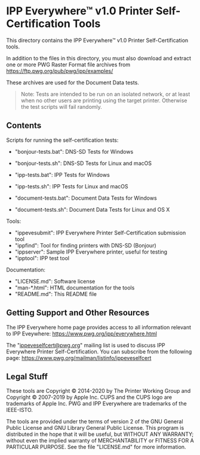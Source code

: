 IPP Everywhere™ v1.0 Printer Self-Certification Tools
=====================================================

This directory contains the IPP Everywhere™ v1.0 Printer Self-Certification
tools.

In addition to the files in this directory, you must also download and
extract one or more PWG Raster Format file archives from
<https://ftp.pwg.org/pub/pwg/ipp/examples/>

These archives are used for the Document Data tests.

> Note: Tests are intended to be run on an isolated network, or at least when no
> other users are printing using the target printer.  Otherwise the test scripts
> will fail randomly.


Contents
--------

Scripts for running the self-certification tests:

- "bonjour-tests.bat": DNS-SD Tests for Windows
- "bonjour-tests.sh": DNS-SD Tests for Linux and macOS

- "ipp-tests.bat": IPP Tests for Windows
- "ipp-tests.sh": IPP Tests for Linux and macOS

- "document-tests.bat": Document Data Tests for Windows
- "document-tests.sh": Document Data Tests for Linux and OS X

Tools:

- "ippevesubmit": IPP Everywhere Printer Self-Certification submission tool
- "ippfind": Tool for finding printers with DNS-SD (Bonjour)
- "ippserver": Sample IPP Everywhere printer, useful for testing
- "ipptool": IPP test tool

Documentation:

- "LICENSE.md": Software license
- "man-*.html": HTML documentation for the tools
- "README.md": This README file


Getting Support and Other Resources
-----------------------------------

The IPP Everywhere home page provides access to all information relevant to
IPP Eveywhere: <https://www.pwg.org/ipp/everywhere.html>

The "ippeveselfcert@pwg.org" mailing list is used to discuss IPP Everywhere
Printer Self-Certification.  You can subscribe from the following page:
<https://www.pwg.org/mailman/listinfo/ippeveselfcert>


Legal Stuff
-----------

These tools are Copyright © 2014-2020 by The Printer Working Group and
Copyright © 2007-2019 by Apple Inc.  CUPS and the CUPS logo are trademarks of
Apple Inc.  PWG and IPP Everywhere are trademarks of the IEEE-ISTO.

The tools are provided under the terms of version 2 of the GNU General Public
License and GNU Library General Public License.  This program is distributed in
the hope that it will be useful, but WITHOUT ANY WARRANTY; without even the
implied warranty of MERCHANTABILITY or FITNESS FOR A PARTICULAR PURPOSE. See
the file "LICENSE.md" for more information.
